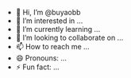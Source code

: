 - 👋 Hi, I’m @buyaobb
- 👀 I’m interested in ...
- 🌱 I’m currently learning ...
- 💞️ I’m looking to collaborate on ...
- 📫 How to reach me ...
- 😄 Pronouns: ...
- ⚡ Fun fact: ...

<!---
buyaobb/buyaobb is a ✨ special ✨ repository because its `README.md` (this file) appears on your GitHub profile.
You can click the Preview link to take a look at your changes.
--->
